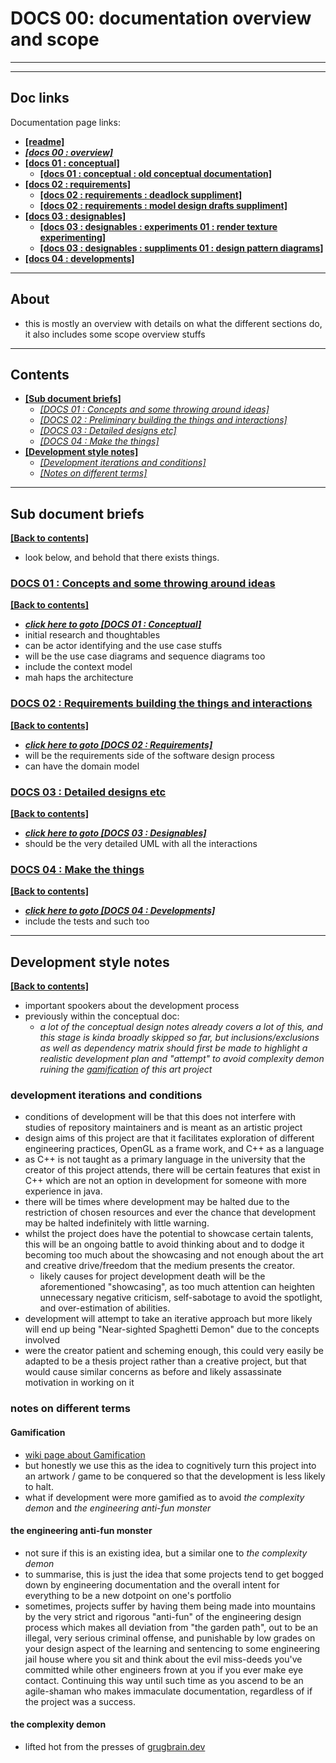 # DOCS 00: documentation overview and scope

---
---

## Doc links

Documentation page links:
* [**[readme]**](./readme.md#doc-links)
* [***[docs 00 : overview]***](./docs_00_overview.md#doc-links)
* [**[docs 01 : conceptual]**](./docs_01_conceptual.md#doc-links)
    * [**[docs 01 : conceptual : old conceptual documentation]**](./docs_01_conceptual_suppliment_01.md#doc-links)
* [**[docs 02 : requirements]**](./docs_02_requirements.md#doc-links)
    * [**[docs 02 : requirements : deadlock suppliment]**](./docs_02_requirements_suppliment_01.md#doc-links)
    * [**[docs 02 : requirements : model design drafts suppliment]**](./docs_02_requirements_suppliment_02.md#doc-links)
* [**[docs 03 : designables]**](./docs_03_designables.md#doc-links)
    * [**[docs 03 : designables : experiments 01 : render texture experimenting]**](./docs_03_designables_experiments_01.md#doc-links)
    * [**[docs 03 : designables : suppliments 01 : design pattern diagrams]**](./docs_03_designables_suppliment_01.md#doc-links)
* [**[docs 04 : developments]**](./docs_04_developments.md#doc-links)

---

## About

* this is mostly an overview with details on what the different sections do, it also includes some scope overview stuffs

---

## Contents

* [**[Sub document briefs]**](#sub-document-briefs)
    * [*[DOCS 01 : Concepts and some throwing around ideas]*](#docs-01--concepts-and-some-throwing-around-ideas)
    * [*[DOCS 02 : Preliminary building the things and interactions]*](#docs-02--requirements-building-the-things-and-interactions)
    * [*[DOCS 03 : Detailed designs etc]*](#docs-03--detailed-designs-etc)
    * [*[DOCS 04 : Make the things]*](#docs-04--make-the-things)
* [**[Development style notes]**](#development-style-notes)
    * [*[Development iterations and conditions]*](#development-iterations-and-conditions)
    * [*[Notes on different terms]*](#notes-on-different-terms)

---

## Sub document briefs

[**[Back to contents]**](#contents)

* look below, and behold that there exists things.

### [DOCS 01 : Concepts and some throwing around ideas](./docs_01_conceptual.md)

[**[Back to contents]**](#contents)

* [***click here to goto [DOCS 01 : Conceptual]***](./docs_01_conceptual.md)
* initial research and thoughtables
* can be actor identifying and the use case stuffs
* will be the use case diagrams and sequence diagrams too
* include the context model
* mah haps the architecture

### [DOCS 02 : Requirements building the things and interactions](./docs_02_requirements.md)

[**[Back to contents]**](#contents)

* [***click here to goto [DOCS 02 : Requirements]***](./docs_02_requirements.md)
* will be the requirements side of the software design process
* can have the domain model

### [DOCS 03 : Detailed designs etc](./docs_03_designables.md)

[**[Back to contents]**](#contents)

* [***click here to goto [DOCS 03 : Designables]***](./docs_03_designables.md)
* should be the very detailed UML with all the interactions

### [DOCS 04 : Make the things](./docs_04_developments.md)

[**[Back to contents]**](#contents)

* [***click here to goto [DOCS 04 : Developments]***](./docs_04_developments.md)
* include the tests and such too

---

## Development style notes

[**[Back to contents]**](#contents)

* important spookers about the development process
* previously within the conceptual doc:
    * *a lot of the conceptual design notes already covers a lot of this, and this stage is kinda broadly skipped so far, but inclusions/exclusions as well as dependency matrix should first be made to highlight a realistic development plan and "attempt" to avoid complexity demon ruining the [gamification](https://en.wikipedia.org/wiki/Gamification) of this art project*


### development iterations and conditions

* conditions of development will be that this does not interfere with studies of repository maintainers and is meant as an artistic project
* design aims of this project are that it facilitates exploration of different engineering practices, OpenGL as a frame work, and C++ as a language
* as C++ is not taught as a primary language in the university that the creator of this project attends, there will be certain features that exist in C++ which are not an option in development for someone with more experience in java.
* there will be times where development may be halted due to the restriction of chosen resources and ever the chance that development may be halted indefinitely with little warning.
* whilst the project does have the potential to showcase certain talents, this will be an ongoing battle to avoid thinking about and to dodge it becoming too much about the showcasing and not enough about the art and creative drive/freedom that the medium presents the creator.
    * likely causes for project development death will be the aforementioned "showcasing", as too much attention can heighten unnecessary negative criticism, self-sabotage to avoid the spotlight, and over-estimation of abilities.
* development will attempt to take an iterative approach but more likely will end up being "Near-sighted Spaghetti Demon" due to the concepts involved
* were the creator patient and scheming enough, this could very easily be adapted to be a thesis project rather than a creative project, but that would cause similar concerns as before and likely assassinate motivation in working on it

### notes on different terms

#### Gamification

* [wiki page about Gamification](https://en.wikipedia.org/wiki/Gamification)
* but honestly we use this as the idea to cognitively turn this project into an artwork / game to be conquered so that the development is less likely to halt.
* what if development were more gamified as to avoid *the complexity demon* and *the engineering anti-fun monster*

#### the engineering anti-fun monster

* not sure if this is an existing idea, but a similar one to *the complexity demon*
* to summarise, this is just the idea that some projects tend to get bogged down by engineering documentation and the overall intent for everything to be a new dotpoint on one's portfolio
* sometimes, projects suffer by having them being made into mountains by the very strict and rigorous "anti-fun" of the engineering design process which makes all deviation from "the garden path", out to be an illegal, very serious criminal offense, and punishable by low grades on your design aspect of the learning and sentencing to some engineering jail house where you sit and think about the evil miss-deeds you've committed while other engineers frown at you if you ever make eye contact. Continuing this way until such time as you ascend to be an agile-shaman who makes immaculate documentation, regardless of if the project was a success.

#### the complexity demon

* lifted hot from the presses of [grugbrain.dev](https://grugbrain.dev/)


